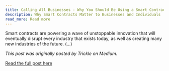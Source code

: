 ```yaml
---
title: Calling All Businesses - Why You Should Be Using a Smart Contract Toolkit
description: Why Smart Contracts Matter to Businesses and Individuals
read_more: Read more
---
```

Smart contracts are powering a wave of unstoppable innovation that will eventually disrupt every industry that exists today, as well as creating many new industries of the future. (...)

*This post was originally posted by Trickle on Medium.*

[Read the full post here](https://blog.trickle.cloud/calling-all-businesses-why-you-should-be-using-a-smart-contract-toolkit-f1127cccf20c)